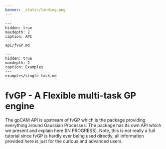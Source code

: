 ```yaml
---
banner: _static/landing.png
---
```


```{toctree}
---
hidden: true
maxdepth: 2
caption: API
---
api/fvGP.md
```

```{toctree}
---
hidden: true
maxdepth: 2
caption: Examples
---
examples/single-task.md
```

# fvGP - A Flexible multi-task GP engine

The gpCAM API is upstream of fvGP which is the package providing everything around Gaussian Processes.
The package has its own API which we present and explain here (IN PROGRESS).
Note, this is not really a full tutorial since fvGP is hardly ever being used directly,
all information provided here is just for the curious and advanced users.
